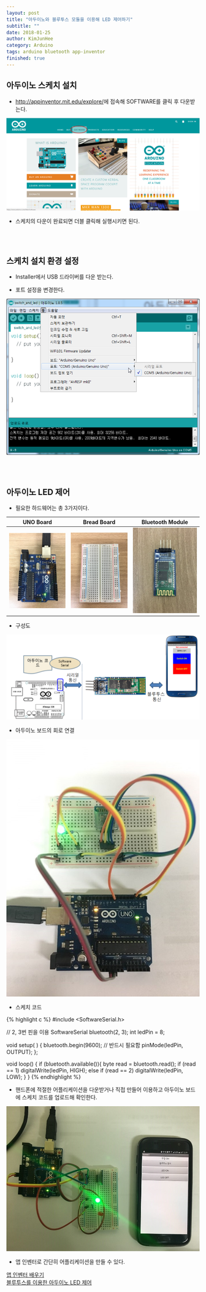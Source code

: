 ```yaml
---
layout: post
title: "아두이노와 블루투스 모듈을 이용해 LED 제어하기"
subtitle: ""
date: 2018-01-25
author: KimJunHee
category: Arduino
tags: arduino bluetooth app-inventor
finished: true
---
```


## 아두이노 스케치 설치

* <http://appinventor.mit.edu/explore/>에 접속해 SOFTWARE를 클릭 후 다운받는다.

![Git](/img/arduino_down.png "arduino down")

* 스케치의 다운이 완료되면 더블 클릭해 실행시키면 된다.


<br/><br/>
## 스케치 설치 환경 설정

* Installer에서 USB 드라이버를 다운 받는다.

* 포트 설정을 변경한다.

![Git](/img/arduino_port.png "Change Port")



<br/><br/>
## 아두이노 LED 제어

* 필요한 하드웨어는 총 3가지이다.

UNO Board                                    | Bread Board | Bluetooth Module |
-----                                        | -----       | -----            |
![Git](/img/arduino_uno.jpg "arduino uno board") | ![Git](/img/arduino_bread.jpg "arduino bread board") | ![Git](/img/arduino_bluetooth.jpg "arduino bluetooth module")

* 구성도

![Git](/img/arduino_structure.png "Structure")

* 아두이노 보드의 회로 연결

![Git](/img/arduino_complete1.jpg "arduino complete")

* 스케치 코드

{% highlight c %}
#include <SoftwareSerial.h>

// 2, 3번 핀을 이용
SoftwareSerial bluetooth(2, 3);
int ledPin = 8;

void setup( ) {
  bluetooth.begin(9600); // 반드시 필요함
  pinMode(ledPin, OUTPUT);
};

void loop() {
   if (bluetooth.available()){
    byte read = bluetooth.read();
    if (read == 1)
      digitalWrite(ledPin, HIGH);
    else if (read == 2)
      digitalWrite(ledPin, LOW);
  }
}
{% endhighlight %}



* 핸드폰에 적절한 어플리케이션을 다운받거나 직접 만들어 이용하고 아두이노 보드에 스케치 코드를 업로드해 확인한다.

![Git](/img/arduino_complete2.jpg "arduino complete")

* 앱 인벤터로 간단히 어플리케이션을 만들 수 있다.

[앱 인벤터 배우기](https://wnsgml972.github.io/wnsgml972.github.io/app%20inventor/app-inventor_start.html "app-inventor")  <br/>
[블루투스를 이용한 아두이노 LED 제어](https://wnsgml972.github.io/wnsgml972.github.io/app%20inventor/app-inventor_bluetooth.html "app-inventor")
